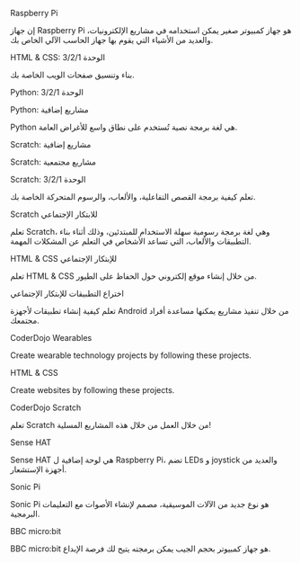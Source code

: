Raspberry Pi

إن جهاز Raspberry Pi هو جهاز كمبيوتر صغير يمكن استخدامه في مشاريع الإلكترونيات، والعديد من الأشياء التي يقوم بها جهاز الحاسب الآلي الخاص بك.

HTML & CSS: الوحدة 3/2/1

بناء وتنسيق صفحات الويب الخاصة بك.

Python: الوحدة 3/2/1

Python: مشاريع إضافية

Python هي لغة برمجة نصية تُستخدم على نطاق واسع للأغراض العامة. 

Scratch: مشاريع إضافية

Scratch: مشاريع مجتمعية

Scratch: الوحدة 3/2/1

تعلم كيفية برمجة القصص التفاعلية، والألعاب، والرسوم المتحركة الخاصة بك.

Scratch للابتكار الإجتماعي

تعلم Scratch، وهي لغة برمجة رسومية سهلة الاستخدام للمبتدئين، وذلك أثناء بناء التطبيقات والألعاب، التي تساعد الأشخاص في التعلم عن المشكلات المهمة.

HTML & CSS للإبتكار الإجتماعي

تعلم HTML & CSS من خلال إنشاء موقع إلكتروني حول الحفاظ على الطيور.

اختراع التطبيقات للإبتكار الإجتماعي

تعلم كيفية إنشاء تطبيقات لأجهزة Android من خلال تنفيذ مشاريع يمكنها مساعدة أفراد مجتمعك.

CoderDojo Wearables

Create wearable technology projects by following these projects.

HTML & CSS

Create websites by following these projects.

CoderDojo Scratch

تعلم Scratch من خلال العمل من خلال هذه المشاريع المسلية!

Sense HAT

Sense HAT هي لوحة إضافية ل Raspberry Pi، تضم LEDs و joystick والعديد من أجهزة الإستشعار.

Sonic Pi

Sonic Pi هو نوع جديد من الآلات الموسيقية، مصمم لإنشاء الأصوات مع التعليمات البرمجية.

BBC micro:bit

BBC micro:bit هو جهاز كمبيوتر بحجم الجيب يمكن برمجته يتيح لك فرصة الإبداع.